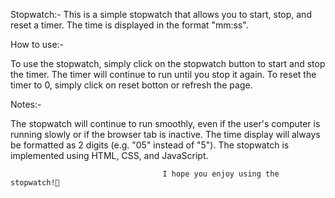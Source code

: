 Stopwatch:-
This is a simple stopwatch that allows you to start, stop, and reset a timer. The time is displayed in the format "mm:ss".

How to use:-

To use the stopwatch, simply click on the stopwatch button to start and stop the timer. The timer will continue to run until you stop it again. To reset the timer to 0, simply click on reset botton or refresh the page.

Notes:-

The stopwatch will continue to run smoothly, even if the user's computer is running slowly or if the browser tab is inactive.
The time display will always be formatted as 2 digits (e.g. "05" instead of "5").
The stopwatch is implemented using HTML, CSS, and JavaScript.

                                      I hope you enjoy using the stopwatch!🌻